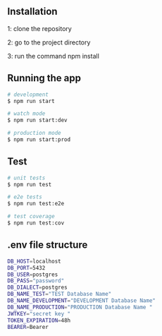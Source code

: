 ## Installation 

1: clone the repository

2: go to the project directory

3: run the command npm install


## Running the app

```bash
# development
$ npm run start

# watch mode
$ npm run start:dev

# production mode
$ npm run start:prod
```

## Test

```bash
# unit tests
$ npm run test

# e2e tests
$ npm run test:e2e

# test coverage
$ npm run test:cov
``` 
## .env file structure  

```bash
DB_HOST=localhost
DB_PORT=5432
DB_USER=postgres
DB_PASS="password"
DB_DIALECT=postgres
DB_NAME_TEST="TEST Database Name"
DB_NAME_DEVELOPMENT="DEVELOPMENT Database Name"
DB_NAME_PRODUCTION="PRODUCTION Database Name "
JWTKEY="secret key "
TOKEN_EXPIRATION=48h
BEARER=Bearer
```
